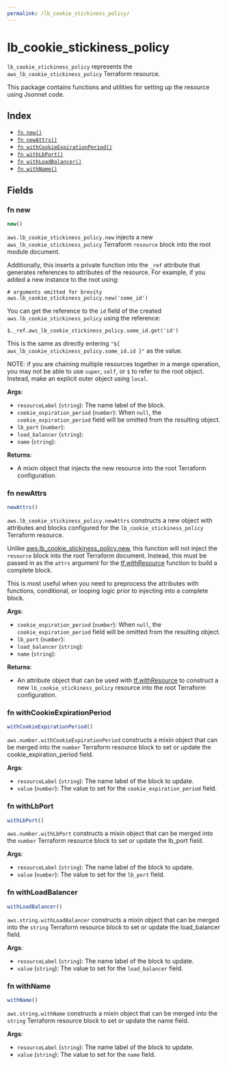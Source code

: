 ```yaml
---
permalink: /lb_cookie_stickiness_policy/
---
```


# lb_cookie_stickiness_policy

`lb_cookie_stickiness_policy` represents the `aws_lb_cookie_stickiness_policy` Terraform resource.



This package contains functions and utilities for setting up the resource using Jsonnet code.


## Index

* [`fn new()`](#fn-new)
* [`fn newAttrs()`](#fn-newattrs)
* [`fn withCookieExpirationPeriod()`](#fn-withcookieexpirationperiod)
* [`fn withLbPort()`](#fn-withlbport)
* [`fn withLoadBalancer()`](#fn-withloadbalancer)
* [`fn withName()`](#fn-withname)

## Fields

### fn new

```ts
new()
```


`aws.lb_cookie_stickiness_policy.new` injects a new `aws_lb_cookie_stickiness_policy` Terraform `resource`
block into the root module document.

Additionally, this inserts a private function into the `_ref` attribute that generates references to attributes of the
resource. For example, if you added a new instance to the root using:

    # arguments omitted for brevity
    aws.lb_cookie_stickiness_policy.new('some_id')

You can get the reference to the `id` field of the created `aws.lb_cookie_stickiness_policy` using the reference:

    $._ref.aws_lb_cookie_stickiness_policy.some_id.get('id')

This is the same as directly entering `"${ aws_lb_cookie_stickiness_policy.some_id.id }"` as the value.

NOTE: if you are chaining multiple resources together in a merge operation, you may not be able to use `super`, `self`,
or `$` to refer to the root object. Instead, make an explicit outer object using `local`.

**Args**:
  - `resourceLabel` (`string`): The name label of the block.
  - `cookie_expiration_period` (`number`):  When `null`, the `cookie_expiration_period` field will be omitted from the resulting object.
  - `lb_port` (`number`): 
  - `load_balancer` (`string`): 
  - `name` (`string`): 

**Returns**:
- A mixin object that injects the new resource into the root Terraform configuration.


### fn newAttrs

```ts
newAttrs()
```


`aws.lb_cookie_stickiness_policy.newAttrs` constructs a new object with attributes and blocks configured for the `lb_cookie_stickiness_policy`
Terraform resource.

Unlike [aws.lb_cookie_stickiness_policy.new](#fn-new), this function will not inject the `resource`
block into the root Terraform document. Instead, this must be passed in as the `attrs` argument for the
[tf.withResource](https://github.com/tf-libsonnet/core/tree/main/docs#fn-withresource) function to build a complete block.

This is most useful when you need to preprocess the attributes with functions, conditional, or looping logic prior to
injecting into a complete block.

**Args**:
  - `cookie_expiration_period` (`number`):  When `null`, the `cookie_expiration_period` field will be omitted from the resulting object.
  - `lb_port` (`number`): 
  - `load_balancer` (`string`): 
  - `name` (`string`): 

**Returns**:
  - An attribute object that can be used with [tf.withResource](https://github.com/tf-libsonnet/core/tree/main/docs#fn-withresource) to construct a new `lb_cookie_stickiness_policy` resource into the root Terraform configuration.


### fn withCookieExpirationPeriod

```ts
withCookieExpirationPeriod()
```

`aws.number.withCookieExpirationPeriod` constructs a mixin object that can be merged into the `number`
Terraform resource block to set or update the cookie_expiration_period field.



**Args**:
  - `resourceLabel` (`string`): The name label of the block to update.
  - `value` (`number`): The value to set for the `cookie_expiration_period` field.


### fn withLbPort

```ts
withLbPort()
```

`aws.number.withLbPort` constructs a mixin object that can be merged into the `number`
Terraform resource block to set or update the lb_port field.



**Args**:
  - `resourceLabel` (`string`): The name label of the block to update.
  - `value` (`number`): The value to set for the `lb_port` field.


### fn withLoadBalancer

```ts
withLoadBalancer()
```

`aws.string.withLoadBalancer` constructs a mixin object that can be merged into the `string`
Terraform resource block to set or update the load_balancer field.



**Args**:
  - `resourceLabel` (`string`): The name label of the block to update.
  - `value` (`string`): The value to set for the `load_balancer` field.


### fn withName

```ts
withName()
```

`aws.string.withName` constructs a mixin object that can be merged into the `string`
Terraform resource block to set or update the name field.



**Args**:
  - `resourceLabel` (`string`): The name label of the block to update.
  - `value` (`string`): The value to set for the `name` field.
